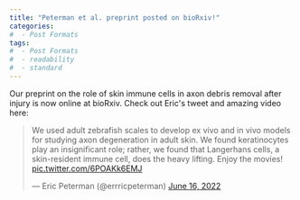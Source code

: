 ```yaml
---
title: "Peterman et al. preprint posted on bioRxiv!"
categories:
#  - Post Formats
tags:
#  - Post Formats
#  - readability
#  - standard
---
```

Our preprint on the role of skin immune cells in axon debris removal after injury is now online at bioRxiv. Check out Eric's tweet and amazing video here:

<blockquote class="twitter-tweet"><p lang="en" dir="ltr">We used adult zebrafish scales to develop ex vivo and in vivo models for studying axon degeneration in adult skin. We found keratinocytes play an insignificant role; rather, we found that Langerhans cells, a skin-resident immune cell, does the heavy lifting. Enjoy the movies! <a href="https://t.co/6POAKk6EMJ">pic.twitter.com/6POAKk6EMJ</a></p>&mdash; Eric Peterman (@errricpeterman) <a href="https://twitter.com/errricpeterman/status/1537547142331371520?ref_src=twsrc%5Etfw">June 16, 2022</a></blockquote> <script async src="https://platform.twitter.com/widgets.js" charset="utf-8"></script>